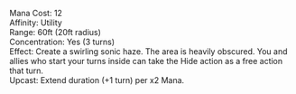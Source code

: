 Mana Cost: 12  
Affinity: Utility  
Range: 60ft (20ft radius)  
Concentration: Yes (3 turns)  
Effect: Create a swirling sonic haze. The area is heavily obscured. You and allies who start your turns inside can take the Hide action as a free action that turn.  
Upcast: Extend duration (+1 turn) per x2 Mana.